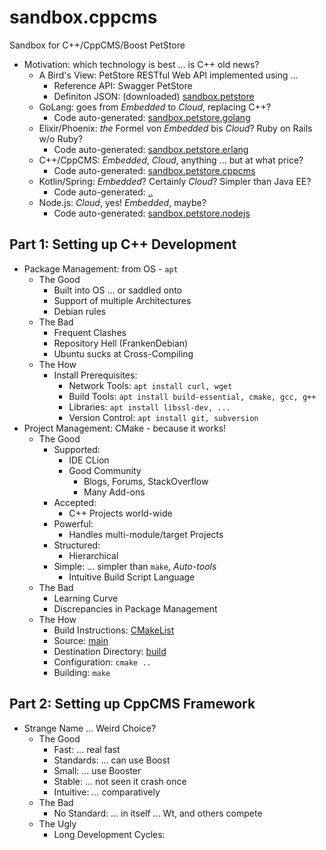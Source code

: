 # sandbox.cppcms

Sandbox for C++/CppCMS/Boost PetStore

- Motivation: which technology is best ... is C++ old news?
    - A Bird's View: PetStore RESTful Web API implemented using ...
        - Reference API: Swagger PetStore
        - Definiton JSON: (downloaded) [sandbox.petstore](../sandbox.petstore/README.md)
    - GoLang: goes from _Embedded_ to _Cloud_, replacing C++?
        - Code auto-generated: [sandbox.petstore.golang](../sandbox.petstore.golang/README.md)
    - Elixir/Phoenix: *the* Formel von _Embedded_ bis _Cloud_? Ruby on Rails w/o Ruby?
        - Code auto-generated: [sandbox.petstore.erlang](../sandbox.petstore.erlang/README.md)
    - C++/CppCMS: _Embedded_, _Cloud_, anything ... but at what price?
        - Code auto-generated: [sandbox.petstore.cppcms](../sandbox.petstore.cppcms/README.md)
    - Kotlin/Spring: _Embedded_? Certainly _Cloud_? Simpler than Java EE?
        - Code auto-generated: [..](http://)
    - Node.js: _Cloud_, yes! _Embedded_, maybe?
        - Code auto-generated: [sandbox.petstore.nodejs](../sandbox.petstore.nodejs/README.md)

## Part 1: Setting up C++ Development

- Package Management: from OS - `apt`
    - The Good
        - Built into OS ... or saddled onto
        - Support of multiple Architectures
        - Debian rules
    - The Bad
        - Frequent Clashes
        - Repository Hell (FrankenDebian)
        - Ubuntu sucks at Cross-Compiling
    - The How
        - Install Prerequisites:
            - Network Tools: `apt install curl, wget`
            - Build Tools: `apt install build-essential, cmake, gcc, g++`
            - Libraries: `apt install libssl-dev, ...`
            - Version Control: `apt install git, subversion`
- Project Management: CMake - because it works!
    - The Good
        - Supported:
            - IDE CLion
            - Good Community
                - Blogs, Forums, StackOverflow
                - Many Add-ons
        - Accepted:
            - C++ Projects world-wide
        - Powerful:
            - Handles multi-module/target Projects
        - Structured:
            - Hierarchical
        - Simple: ... simpler than `make`, _Auto-tools_
            - Intuitive Build Script Language
    - The Bad
        - Learning Curve
        - Discrepancies in Package Management
    - The How
        - Build Instructions: [CMakeList](./CMakeList.txt)
        - Source: [main](./src/main.cpp)
        - Destination Directory: [build](./build)
        - Configuration: `cmake ..`
        - Building: `make`

## Part 2: Setting up CppCMS Framework

- Strange Name ... Weird Choice?
    - The Good
        - Fast: ... real fast
        - Standards: ... can use Boost
        - Small: ... use Booster
        - Stable: ... not seen it crash once
        - Intuitive: ... comparatively
    - The Bad
        - No Standard: ... in itself ... Wt, and others compete
    - The Ugly
        - Long Development Cycles:
